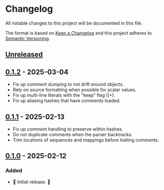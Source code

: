 # Changelog

All notable changes to this project will be documented in this file.

The format is based on [Keep a Changelog](http://keepachangelog.com/en/1.0.0/) and this project adheres to [Semantic Versioning](http://semver.org/spec/v2.0.0.html).

## [Unreleased]

## [0.1.2] - 2025-03-04

- Fix up comment dumping to not drift around objects.
- Rely on source formatting when possible for scalar values.
- Fix up multi-line literals with the "keep" flag (|+).
- Fix up aliasing hashes that have comments loaded.

## [0.1.1] - 2025-02-13

- Fix up comment handling to preserve within hashes.
- Do not duplicate comments when the parser backtracks.
- Trim locations of sequences and mappings before trailing comments.

## [0.1.0] - 2025-02-12

### Added

- 🎉 Initial release. 🎉

[unreleased]: https://github.com/kddnewton/psych-pure/compare/v0.1.2...HEAD
[0.1.2]: https://github.com/kddnewton/psych-pure/compare/v0.1.1...v0.1.2
[0.1.1]: https://github.com/kddnewton/psych-pure/compare/v0.1.0...v0.1.1
[0.1.0]: https://github.com/kddnewton/psych-pure/compare/24de62...v0.1.0
